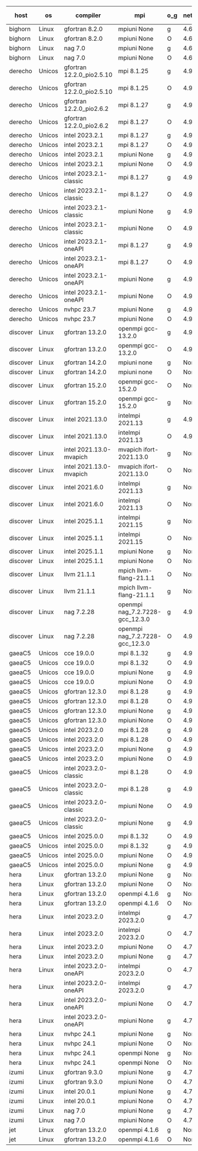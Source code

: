 

| host     | os       | compiler                              | mpi                      | o_g        | netcdf        | build       | u_pass          | u_fail          | s_pass            | s_fail            | e_pass             | e_fail             | nuopc_pass       | nuopc_fail       | artifacts link          |
|----------|----------|---------------------------------------|--------------------------|------------|---------------|-------------|-----------------|-----------------|-------------------|-------------------|--------------------|--------------------|------------------|------------------|-------------------------|
| bighorn | Linux | gfortran 8.2.0 | mpiuni None  | g | 4.6.1  | PASS | 12660 | 0 | 9 | 0 | 43 | 0 | None | None | <a href="https://github.com/esmf-org/esmf-test-artifacts/tree/3db0e49bc19af2ca2ba510d053711956c249c607/develop/gfortran/8.2.0/g/mpiuni/None" target="_blank">3db0e49</a> | 
| bighorn | Linux | gfortran 8.2.0 | mpiuni None  | O | 4.6.1  | PASS | 12660 | 0 | 9 | 0 | 43 | 0 | None | None | <a href="https://github.com/esmf-org/esmf-test-artifacts/tree/11054882bebaba9fee7b1ca143be80cdef1b0052/develop/gfortran/8.2.0/O/mpiuni/None" target="_blank">1105488</a> | 
| bighorn | Linux | nag 7.0 | mpiuni None  | g | 4.6.1  | PASS | 12660 | 0 | 9 | 0 | 43 | 0 | None | None | <a href="https://github.com/esmf-org/esmf-test-artifacts/tree/002e575f0f28c63bafeb6e29b68cb02938241d87/develop/nag/7.0/g/mpiuni/None" target="_blank">002e575</a> | 
| bighorn | Linux | nag 7.0 | mpiuni None  | O | 4.6.1  | PASS | 12660 | 0 | 9 | 0 | 43 | 0 | None | None | <a href="https://github.com/esmf-org/esmf-test-artifacts/tree/53e81ed54cc4187b12aa5de2f586cfdc1679bbc4/develop/nag/7.0/O/mpiuni/None" target="_blank">53e81ed</a> | 
| derecho | Unicos | gfortran 12.2.0_pio2.5.10 | mpi 8.1.25  | g | 4.9.2  | PASS | 14331 | 0 | 51 | 0 | 81 | 0 | 63 | 0 | <a href="https://github.com/esmf-org/esmf-test-artifacts/tree/6f422b71f87fb709dbe9a5963eaac20e7aa8ced5/develop/gfortran/12.2.0_pio2.5.10/g/mpi/8.1.25" target="_blank">6f422b7</a> | 
| derecho | Unicos | gfortran 12.2.0_pio2.5.10 | mpi 8.1.25  | O | 4.9.2  | PASS | 14331 | 0 | 51 | 0 | 81 | 0 | 63 | 0 | <a href="https://github.com/esmf-org/esmf-test-artifacts/tree/55b491a3e014d2c0a5941d842279bafa7272c18f/develop/gfortran/12.2.0_pio2.5.10/O/mpi/8.1.25" target="_blank">55b491a</a> | 
| derecho | Unicos | gfortran 12.2.0_pio2.6.2 | mpi 8.1.27  | g | 4.9.2  | PASS | 14331 | 0 | 51 | 0 | 81 | 0 | 63 | 0 | <a href="https://github.com/esmf-org/esmf-test-artifacts/tree/11672c2804a6139edbaf14daf8b903027e6e8a5a/develop/gfortran/12.2.0_pio2.6.2/g/mpi/8.1.27" target="_blank">11672c2</a> | 
| derecho | Unicos | gfortran 12.2.0_pio2.6.2 | mpi 8.1.27  | O | 4.9.2  | PASS | 14331 | 0 | 51 | 0 | 81 | 0 | 63 | 0 | <a href="https://github.com/esmf-org/esmf-test-artifacts/tree/c996737b9f5be0d121f43dc25583b63aaa32d539/develop/gfortran/12.2.0_pio2.6.2/O/mpi/8.1.27" target="_blank">c996737</a> | 
| derecho | Unicos | intel 2023.2.1 | mpi 8.1.27  | g | 4.9.2  | PASS | 14331 | 0 | 51 | 0 | 81 | 0 | 64 | 0 | <a href="https://github.com/esmf-org/esmf-test-artifacts/tree/6abf1ae609363763d6d0fd5c9bf41378cab00dd8/develop/intel/2023.2.1/g/mpi/8.1.27" target="_blank">6abf1ae</a> | 
| derecho | Unicos | intel 2023.2.1 | mpi 8.1.27  | O | 4.9.2  | PASS | 14331 | 0 | 51 | 0 | 81 | 0 | 64 | 0 | <a href="https://github.com/esmf-org/esmf-test-artifacts/tree/fc9149332cf3bf728d23854a132cdab27916c6c5/develop/intel/2023.2.1/O/mpi/8.1.27" target="_blank">fc91493</a> | 
| derecho | Unicos | intel 2023.2.1 | mpiuni None  | g | 4.9.2  | PASS | 12660 | 0 | 9 | 0 | 43 | 0 | None | None | <a href="https://github.com/esmf-org/esmf-test-artifacts/tree/0c24064e1ae54afedc5d32993e636262dc41f0d7/develop/intel/2023.2.1/g/mpiuni/None" target="_blank">0c24064</a> | 
| derecho | Unicos | intel 2023.2.1 | mpiuni None  | O | 4.9.2  | PASS | 12660 | 0 | 9 | 0 | 43 | 0 | None | None | <a href="https://github.com/esmf-org/esmf-test-artifacts/tree/a2bc85e3fc47e6c2791ee25f14631571c1397ebf/develop/intel/2023.2.1/O/mpiuni/None" target="_blank">a2bc85e</a> | 
| derecho | Unicos | intel 2023.2.1-classic | mpi 8.1.27  | g | 4.9.2  | PASS | 14331 | 0 | 51 | 0 | 81 | 0 | 63 | 0 | <a href="https://github.com/esmf-org/esmf-test-artifacts/tree/4bb86af4c4c63f491736313c27d34de7b66d5937/develop/intel/2023.2.1-classic/g/mpi/8.1.27" target="_blank">4bb86af</a> | 
| derecho | Unicos | intel 2023.2.1-classic | mpi 8.1.27  | O | 4.9.2  | PASS | 14331 | 0 | 51 | 0 | 81 | 0 | 63 | 0 | <a href="https://github.com/esmf-org/esmf-test-artifacts/tree/553081f69d41a58d303faf0fb0e481dad70f3cea/develop/intel/2023.2.1-classic/O/mpi/8.1.27" target="_blank">553081f</a> | 
| derecho | Unicos | intel 2023.2.1-classic | mpiuni None  | g | 4.9.2  | PASS | 12660 | 0 | 9 | 0 | 43 | 0 | None | None | <a href="https://github.com/esmf-org/esmf-test-artifacts/tree/aec685fa178a7b9ad8994f2e96c1b85767e06e83/develop/intel/2023.2.1-classic/g/mpiuni/None" target="_blank">aec685f</a> | 
| derecho | Unicos | intel 2023.2.1-classic | mpiuni None  | O | 4.9.2  | PASS | 12660 | 0 | 9 | 0 | 43 | 0 | None | None | <a href="https://github.com/esmf-org/esmf-test-artifacts/tree/05452c3c19eaf1cca9a73e4160759217175986e0/develop/intel/2023.2.1-classic/O/mpiuni/None" target="_blank">05452c3</a> | 
| derecho | Unicos | intel 2023.2.1-oneAPI | mpi 8.1.27  | g | 4.9.2  | PASS | None | None | None | None | None | None | None | None | <a href="https://github.com/esmf-org/esmf-test-artifacts/tree/015a26f1ecd46a394584f1e4097304ef8970e47d/develop/intel/2023.2.1-oneAPI/g/mpi/8.1.27" target="_blank">015a26f</a> | 
| derecho | Unicos | intel 2023.2.1-oneAPI | mpi 8.1.27  | O | 4.9.2  | PASS | 14331 | 0 | 50 | 1 | 81 | 0 | 63 | 0 | <a href="https://github.com/esmf-org/esmf-test-artifacts/tree/062f93bf9a1f68f289ed991f2a63f0b5813b3e2e/develop/intel/2023.2.1-oneAPI/O/mpi/8.1.27" target="_blank">062f93b</a> | 
| derecho | Unicos | intel 2023.2.1-oneAPI | mpiuni None  | g | 4.9.2  | PASS | 12660 | 0 | 9 | 0 | 43 | 0 | None | None | <a href="https://github.com/esmf-org/esmf-test-artifacts/tree/5ea9c1583c89efc21cc247904b0c0f3e57e9ed80/develop/intel/2023.2.1-oneAPI/g/mpiuni/None" target="_blank">5ea9c15</a> | 
| derecho | Unicos | intel 2023.2.1-oneAPI | mpiuni None  | O | 4.9.2  | PASS | 12660 | 0 | 9 | 0 | 43 | 0 | None | None | <a href="https://github.com/esmf-org/esmf-test-artifacts/tree/8f32a08648081dc12470f5a8dadaf29f24871c28/develop/intel/2023.2.1-oneAPI/O/mpiuni/None" target="_blank">8f32a08</a> | 
| derecho | Unicos | nvhpc 23.7 | mpiuni None  | g | 4.9.2  | PASS | None | None | None | None | None | None | None | None | <a href="https://github.com/esmf-org/esmf-test-artifacts/tree/ec970af0f106837113b894ca6c01842ffe5ef23e/develop/nvhpc/23.7/g/mpiuni/None" target="_blank">ec970af</a> | 
| derecho | Unicos | nvhpc 23.7 | mpiuni None  | O | 4.9.2  | PASS | None | None | None | None | None | None | None | None | <a href="https://github.com/esmf-org/esmf-test-artifacts/tree/b38a026038e0d0ab8a90860730a3d813739dd043/develop/nvhpc/23.7/O/mpiuni/None" target="_blank">b38a026</a> | 
| discover | Linux | gfortran 13.2.0 | openmpi gcc-13.2.0  | g | 4.9.2  | PASS | None | None | None | None | None | None | None | None | <a href="https://github.com/esmf-org/esmf-test-artifacts/tree/81033c23b475ffdf77cdf58048b6f70c9f86f527/develop/gfortran/13.2.0/g/openmpi/gcc-13.2.0" target="_blank">81033c2</a> | 
| discover | Linux | gfortran 13.2.0 | openmpi gcc-13.2.0  | O | 4.9.2  | PASS | 14331 | 0 | 51 | 0 | 81 | 0 | 63 | 0 | <a href="https://github.com/esmf-org/esmf-test-artifacts/tree/7738d989056c83ed811ffe7a62e1394dd4f623fb/develop/gfortran/13.2.0/O/openmpi/gcc-13.2.0" target="_blank">7738d98</a> | 
| discover | Linux | gfortran 14.2.0 | mpiuni none  | g | None  | PASS | None | None | None | None | None | None | None | None | <a href="https://github.com/esmf-org/esmf-test-artifacts/tree/fe06fd8bb2ebc0ddbe37096c9d3278f554b521f8/develop/gfortran/14.2.0/g/mpiuni/none" target="_blank">fe06fd8</a> | 
| discover | Linux | gfortran 14.2.0 | mpiuni none  | O | None  | PASS | None | None | None | None | None | None | None | None | <a href="https://github.com/esmf-org/esmf-test-artifacts/tree/db9aba5b205ad5a709932d42e13c865d4774b210/develop/gfortran/14.2.0/O/mpiuni/none" target="_blank">db9aba5</a> | 
| discover | Linux | gfortran 15.2.0 | openmpi gcc-15.2.0  | O | None  | FAIL | None | None | None | None | None | None | None | None | <a href="https://github.com/esmf-org/esmf-test-artifacts/tree/bb21cd21a1ff72e908629cfdf0d7ef6e9d04613d/develop/gfortran/15.2.0/O/openmpi/gcc-15.2.0" target="_blank">bb21cd2</a> | 
| discover | Linux | gfortran 15.2.0 | openmpi gcc-15.2.0  | g | None  | FAIL | None | None | None | None | None | None | None | None | <a href="https://github.com/esmf-org/esmf-test-artifacts/tree/ec0511513e346b7ecadde3724949bd4829aa4d48/develop/gfortran/15.2.0/g/openmpi/gcc-15.2.0" target="_blank">ec05115</a> | 
| discover | Linux | intel 2021.13.0 | intelmpi 2021.13  | g | 4.9.2  | PASS | 14331 | 0 | 51 | 0 | 81 | 0 | 63 | 0 | <a href="https://github.com/esmf-org/esmf-test-artifacts/tree/084df83cfa007affba76bb676d81d16b59bee092/develop/intel/2021.13.0/g/intelmpi/2021.13" target="_blank">084df83</a> | 
| discover | Linux | intel 2021.13.0 | intelmpi 2021.13  | O | 4.9.2  | PASS | 14331 | 0 | 51 | 0 | 81 | 0 | 63 | 0 | <a href="https://github.com/esmf-org/esmf-test-artifacts/tree/97923045413fcb7ccb82ce3c328d118d1869855b/develop/intel/2021.13.0/O/intelmpi/2021.13" target="_blank">9792304</a> | 
| discover | Linux | intel 2021.13.0-mvapich | mvapich ifort-2021.13.0  | g | None  | PASS | 14331 | 0 | 51 | 0 | 81 | 0 | 63 | 0 | <a href="https://github.com/esmf-org/esmf-test-artifacts/tree/24682d5247f9c75c96f4d67070d85b0582f631eb/develop/intel/2021.13.0-mvapich/g/mvapich/ifort-2021.13.0" target="_blank">24682d5</a> | 
| discover | Linux | intel 2021.13.0-mvapich | mvapich ifort-2021.13.0  | O | None  | PASS | 14331 | 0 | 51 | 0 | 81 | 0 | 63 | 0 | <a href="https://github.com/esmf-org/esmf-test-artifacts/tree/47e759e449e48077dc722f4405a1771cdfe795f0/develop/intel/2021.13.0-mvapich/O/mvapich/ifort-2021.13.0" target="_blank">47e759e</a> | 
| discover | Linux | intel 2021.6.0 | intelmpi 2021.13  | g | None  | PASS | 14331 | 0 | 51 | 0 | 81 | 0 | 63 | 0 | <a href="https://github.com/esmf-org/esmf-test-artifacts/tree/79a1afbfa313772ad6d78d6017bb2159b8df59fc/develop/intel/2021.6.0/g/intelmpi/2021.13" target="_blank">79a1afb</a> | 
| discover | Linux | intel 2021.6.0 | intelmpi 2021.13  | O | None  | PASS | 14331 | 0 | 51 | 0 | 81 | 0 | 63 | 0 | <a href="https://github.com/esmf-org/esmf-test-artifacts/tree/2ba7d201d3c5d62dfd9e99813970ef47a6db09f5/develop/intel/2021.6.0/O/intelmpi/2021.13" target="_blank">2ba7d20</a> | 
| discover | Linux | intel 2025.1.1 | intelmpi 2021.15  | g | None  | PASS | None | None | None | None | None | None | None | None | <a href="https://github.com/esmf-org/esmf-test-artifacts/tree/b07665ba1ddf096ffda07679cb459e92da8583ab/develop/intel/2025.1.1/g/intelmpi/2021.15" target="_blank">b07665b</a> | 
| discover | Linux | intel 2025.1.1 | intelmpi 2021.15  | O | None  | PASS | 14331 | 0 | 51 | 0 | 81 | 0 | 63 | 0 | <a href="https://github.com/esmf-org/esmf-test-artifacts/tree/a32d663a050646f26c34b028c51145394ba21d36/develop/intel/2025.1.1/O/intelmpi/2021.15" target="_blank">a32d663</a> | 
| discover | Linux | intel 2025.1.1 | mpiuni None  | g | None  | PASS | 12660 | 0 | 9 | 0 | 43 | 0 | None | None | <a href="https://github.com/esmf-org/esmf-test-artifacts/tree/91d9b1f9a8eb8afaf16505bcc09ba748cb31298a/develop/intel/2025.1.1/g/mpiuni/None" target="_blank">91d9b1f</a> | 
| discover | Linux | intel 2025.1.1 | mpiuni None  | O | None  | PASS | 12660 | 0 | 9 | 0 | 43 | 0 | None | None | <a href="https://github.com/esmf-org/esmf-test-artifacts/tree/b1fe6563761d5d2ff6b475e47372c2b6be951f4c/develop/intel/2025.1.1/O/mpiuni/None" target="_blank">b1fe656</a> | 
| discover | Linux | llvm 21.1.1 | mpich llvm-flang-21.1.1  | O | None  | PASS | None | None | None | None | None | None | None | None | <a href="https://github.com/esmf-org/esmf-test-artifacts/tree/7d5be55c1d099b15b874fa31f99d64d8bdcfc42c/develop/llvm/21.1.1/O/mpich/llvm-flang-21.1.1" target="_blank">7d5be55</a> | 
| discover | Linux | llvm 21.1.1 | mpich llvm-flang-21.1.1  | g | None  | PASS | None | None | None | None | None | None | None | None | <a href="https://github.com/esmf-org/esmf-test-artifacts/tree/d0cff3520f4665a4b89dbf1cd4d897007e2c4165/develop/llvm/21.1.1/g/mpich/llvm-flang-21.1.1" target="_blank">d0cff35</a> | 
| discover | Linux | nag 7.2.28 | openmpi nag_7.2.7228-gcc_12.3.0  | g | 4.9.2  | PASS | None | None | None | None | None | None | None | None | <a href="https://github.com/esmf-org/esmf-test-artifacts/tree/3151509b4eb9d3602130de7565fa68c8c0803c5b/develop/nag/7.2.28/g/openmpi/nag_7.2.7228-gcc_12.3.0" target="_blank">3151509</a> | 
| discover | Linux | nag 7.2.28 | openmpi nag_7.2.7228-gcc_12.3.0  | O | 4.9.2  | PASS | None | None | None | None | None | None | None | None | <a href="https://github.com/esmf-org/esmf-test-artifacts/tree/32b5d99fbea6d05d5f3cd50dce07ab5f4e3a76e1/develop/nag/7.2.28/O/openmpi/nag_7.2.7228-gcc_12.3.0" target="_blank">32b5d99</a> | 
| gaeaC5 | Unicos | cce 19.0.0 | mpi 8.1.32  | g | 4.9.0  | PASS | 9775 | 4286 | None | None | None | None | 60 | 3 | <a href="https://github.com/esmf-org/esmf-test-artifacts/tree/721a12be6ac165b54df3b45f0a76062bc7cd9cc8/develop/cce/19.0.0/g/mpi/8.1.32" target="_blank">721a12b</a> | 
| gaeaC5 | Unicos | cce 19.0.0 | mpi 8.1.32  | O | 4.9.0  | PASS | 14284 | 47 | None | None | None | None | 60 | 3 | <a href="https://github.com/esmf-org/esmf-test-artifacts/tree/032b5f9f5c240d80d4a6d3427cb3751685446f5a/develop/cce/19.0.0/O/mpi/8.1.32" target="_blank">032b5f9</a> | 
| gaeaC5 | Unicos | cce 19.0.0 | mpiuni None  | g | 4.9.0  | PASS | 8895 | 3765 | None | None | None | None | None | None | <a href="https://github.com/esmf-org/esmf-test-artifacts/tree/3aad3be980d2a84cc383f620c0571e52bb25682c/develop/cce/19.0.0/g/mpiuni/None" target="_blank">3aad3be</a> | 
| gaeaC5 | Unicos | cce 19.0.0 | mpiuni None  | O | 4.9.0  | PASS | 12616 | 44 | None | None | None | None | None | None | <a href="https://github.com/esmf-org/esmf-test-artifacts/tree/edda85c2028cfcc697965dab5dde556a89e4bbb8/develop/cce/19.0.0/O/mpiuni/None" target="_blank">edda85c</a> | 
| gaeaC5 | Unicos | gfortran 12.3.0 | mpi 8.1.28  | g | 4.9.0  | PASS | 14331 | 0 | 51 | 0 | 81 | 0 | 63 | 0 | <a href="https://github.com/esmf-org/esmf-test-artifacts/tree/707383766a0dd9821a31dfeec37968f34373e2bd/develop/gfortran/12.3.0/g/mpi/8.1.28" target="_blank">7073837</a> | 
| gaeaC5 | Unicos | gfortran 12.3.0 | mpi 8.1.28  | O | 4.9.0  | PASS | 14331 | 0 | 51 | 0 | 81 | 0 | 63 | 0 | <a href="https://github.com/esmf-org/esmf-test-artifacts/tree/845e8df713fee0b65e47f5a36e4267eaf1b2bc5c/develop/gfortran/12.3.0/O/mpi/8.1.28" target="_blank">845e8df</a> | 
| gaeaC5 | Unicos | gfortran 12.3.0 | mpiuni None  | g | 4.9.0  | PASS | 12660 | 0 | 9 | 0 | 43 | 0 | None | None | <a href="https://github.com/esmf-org/esmf-test-artifacts/tree/36c986ab28d9eefce8c6c77d3cf96c11ecc48a1a/develop/gfortran/12.3.0/g/mpiuni/None" target="_blank">36c986a</a> | 
| gaeaC5 | Unicos | gfortran 12.3.0 | mpiuni None  | O | 4.9.0  | PASS | 12660 | 0 | 9 | 0 | 43 | 0 | None | None | <a href="https://github.com/esmf-org/esmf-test-artifacts/tree/3cf9e71443fc0620ef4d385b7769adde7ab528d6/develop/gfortran/12.3.0/O/mpiuni/None" target="_blank">3cf9e71</a> | 
| gaeaC5 | Unicos | intel 2023.2.0 | mpi 8.1.28  | g | 4.9.0  | PASS | 14331 | 0 | 51 | 0 | 81 | 0 | 63 | 0 | <a href="https://github.com/esmf-org/esmf-test-artifacts/tree/1815b3d5e7d5461a461b660d107f354279e930d2/develop/intel/2023.2.0/g/mpi/8.1.28" target="_blank">1815b3d</a> | 
| gaeaC5 | Unicos | intel 2023.2.0 | mpi 8.1.28  | O | 4.9.0  | PASS | 14331 | 0 | 51 | 0 | 81 | 0 | 63 | 0 | <a href="https://github.com/esmf-org/esmf-test-artifacts/tree/007f129403558dd30fe8b54b42a1ee5407b54d17/develop/intel/2023.2.0/O/mpi/8.1.28" target="_blank">007f129</a> | 
| gaeaC5 | Unicos | intel 2023.2.0 | mpiuni None  | g | 4.9.0  | PASS | 12660 | 0 | 9 | 0 | 43 | 0 | None | None | <a href="https://github.com/esmf-org/esmf-test-artifacts/tree/286285c7be946b12cb96c437da575aa5f4787ee0/develop/intel/2023.2.0/g/mpiuni/None" target="_blank">286285c</a> | 
| gaeaC5 | Unicos | intel 2023.2.0 | mpiuni None  | O | 4.9.0  | PASS | 12660 | 0 | 9 | 0 | 43 | 0 | None | None | <a href="https://github.com/esmf-org/esmf-test-artifacts/tree/cccd3bab4d7f2caf91060b44a9d081487cc908cb/develop/intel/2023.2.0/O/mpiuni/None" target="_blank">cccd3ba</a> | 
| gaeaC5 | Unicos | intel 2023.2.0-classic | mpi 8.1.28  | O | 4.9.0  | PASS | 14331 | 0 | 51 | 0 | 81 | 0 | 63 | 0 | <a href="https://github.com/esmf-org/esmf-test-artifacts/tree/d20f7265d70fc582826136f7ebf25e9953acfa7f/develop/intel/2023.2.0-classic/O/mpi/8.1.28" target="_blank">d20f726</a> | 
| gaeaC5 | Unicos | intel 2023.2.0-classic | mpi 8.1.28  | g | 4.9.0  | PASS | 14331 | 0 | 51 | 0 | 81 | 0 | 63 | 0 | <a href="https://github.com/esmf-org/esmf-test-artifacts/tree/d19e4bafb5c6c41da261634ce24ee16c98b75c2f/develop/intel/2023.2.0-classic/g/mpi/8.1.28" target="_blank">d19e4ba</a> | 
| gaeaC5 | Unicos | intel 2023.2.0-classic | mpiuni None  | O | 4.9.0  | PASS | 12660 | 0 | 9 | 0 | 43 | 0 | None | None | <a href="https://github.com/esmf-org/esmf-test-artifacts/tree/5733d7c44df347a5e7da0e4289e9296014c44d4e/develop/intel/2023.2.0-classic/O/mpiuni/None" target="_blank">5733d7c</a> | 
| gaeaC5 | Unicos | intel 2023.2.0-classic | mpiuni None  | g | 4.9.0  | PASS | 12660 | 0 | 9 | 0 | 43 | 0 | None | None | <a href="https://github.com/esmf-org/esmf-test-artifacts/tree/29a55a6c067bcf8b6b863bdb0cecc3c8851e33a5/develop/intel/2023.2.0-classic/g/mpiuni/None" target="_blank">29a55a6</a> | 
| gaeaC5 | Unicos | intel 2025.0.0 | mpi 8.1.32  | O | 4.9.0  | PASS | 14331 | 0 | 51 | 0 | 81 | 0 | 63 | 0 | <a href="https://github.com/esmf-org/esmf-test-artifacts/tree/a306636b4f2576d31005151a30e38eb41443dacd/develop/intel/2025.0.0/O/mpi/8.1.32" target="_blank">a306636</a> | 
| gaeaC5 | Unicos | intel 2025.0.0 | mpi 8.1.32  | g | 4.9.0  | PASS | 14331 | 0 | 51 | 0 | 81 | 0 | 63 | 0 | <a href="https://github.com/esmf-org/esmf-test-artifacts/tree/48e60d49b3d179fc7223ae4b80328348a9e2255f/develop/intel/2025.0.0/g/mpi/8.1.32" target="_blank">48e60d4</a> | 
| gaeaC5 | Unicos | intel 2025.0.0 | mpiuni None  | O | 4.9.0  | PASS | 12660 | 0 | 9 | 0 | 43 | 0 | None | None | <a href="https://github.com/esmf-org/esmf-test-artifacts/tree/62fbdc400486ac725c67a6ba63f2744df5d68b80/develop/intel/2025.0.0/O/mpiuni/None" target="_blank">62fbdc4</a> | 
| gaeaC5 | Unicos | intel 2025.0.0 | mpiuni None  | g | 4.9.0  | PASS | 12660 | 0 | 9 | 0 | 43 | 0 | None | None | <a href="https://github.com/esmf-org/esmf-test-artifacts/tree/0f2f2bf9154c3059a26466aa5ead67fa197a1c9f/develop/intel/2025.0.0/g/mpiuni/None" target="_blank">0f2f2bf</a> | 
| hera | Linux | gfortran 13.2.0 | mpiuni None  | g | None  | PASS | 12660 | 0 | 9 | 0 | 43 | 0 | None | None | <a href="https://github.com/esmf-org/esmf-test-artifacts/tree/fcacd73d728142778c513cc5307218cf81fb4a19/develop/gfortran/13.2.0/g/mpiuni/None" target="_blank">fcacd73</a> | 
| hera | Linux | gfortran 13.2.0 | mpiuni None  | O | None  | PASS | 12660 | 0 | 9 | 0 | 43 | 0 | None | None | <a href="https://github.com/esmf-org/esmf-test-artifacts/tree/59012b607398e5cda6afe0e04322c6d6f208781c/develop/gfortran/13.2.0/O/mpiuni/None" target="_blank">59012b6</a> | 
| hera | Linux | gfortran 13.2.0 | openmpi 4.1.6  | g | None  | PASS | 14331 | 0 | 51 | 0 | 81 | 0 | 63 | 0 | <a href="https://github.com/esmf-org/esmf-test-artifacts/tree/92c62d77a949201f9430874d93d047ab70439275/develop/gfortran/13.2.0/g/openmpi/4.1.6" target="_blank">92c62d7</a> | 
| hera | Linux | gfortran 13.2.0 | openmpi 4.1.6  | O | None  | PASS | 14331 | 0 | 51 | 0 | 81 | 0 | 63 | 0 | <a href="https://github.com/esmf-org/esmf-test-artifacts/tree/d18a88f05e7a7e0fadf72076203008e1baa453fc/develop/gfortran/13.2.0/O/openmpi/4.1.6" target="_blank">d18a88f</a> | 
| hera | Linux | intel 2023.2.0 | intelmpi 2023.2.0  | g | 4.7.0  | PASS | 14331 | 0 | 51 | 0 | 81 | 0 | 63 | 0 | <a href="https://github.com/esmf-org/esmf-test-artifacts/tree/e68a0d9b9368f66792d86765a38cfbc4ce696c72/develop/intel/2023.2.0/g/intelmpi/2023.2.0" target="_blank">e68a0d9</a> | 
| hera | Linux | intel 2023.2.0 | intelmpi 2023.2.0  | O | 4.7.0  | PASS | 14331 | 0 | 51 | 0 | 81 | 0 | 63 | 0 | <a href="https://github.com/esmf-org/esmf-test-artifacts/tree/58ce36b268f61041d6f3f66f24c51e2ba0e4137d/develop/intel/2023.2.0/O/intelmpi/2023.2.0" target="_blank">58ce36b</a> | 
| hera | Linux | intel 2023.2.0 | mpiuni None  | O | 4.7.0  | PASS | 12660 | 0 | 9 | 0 | 43 | 0 | None | None | <a href="https://github.com/esmf-org/esmf-test-artifacts/tree/f67bf6736a3fe8f0fd48d36a12043e1a89dfcb8a/develop/intel/2023.2.0/O/mpiuni/None" target="_blank">f67bf67</a> | 
| hera | Linux | intel 2023.2.0 | mpiuni None  | g | 4.7.0  | PASS | 12660 | 0 | 9 | 0 | 43 | 0 | None | None | <a href="https://github.com/esmf-org/esmf-test-artifacts/tree/5f3c54eb7b523718dd5328d6276f0cd6e33a256f/develop/intel/2023.2.0/g/mpiuni/None" target="_blank">5f3c54e</a> | 
| hera | Linux | intel 2023.2.0-oneAPI | intelmpi 2023.2.0  | O | 4.7.0  | PASS | 14331 | 0 | 50 | 1 | 81 | 0 | 63 | 0 | <a href="https://github.com/esmf-org/esmf-test-artifacts/tree/be10c95522694157f2d8acc2eb6fc4fe663f8fa7/develop/intel/2023.2.0-oneAPI/O/intelmpi/2023.2.0" target="_blank">be10c95</a> | 
| hera | Linux | intel 2023.2.0-oneAPI | intelmpi 2023.2.0  | g | 4.7.0  | PASS | 14331 | 0 | 51 | 0 | 81 | 0 | 63 | 0 | <a href="https://github.com/esmf-org/esmf-test-artifacts/tree/066f4f7be93692d4d4139e52af7ee3687dd15776/develop/intel/2023.2.0-oneAPI/g/intelmpi/2023.2.0" target="_blank">066f4f7</a> | 
| hera | Linux | intel 2023.2.0-oneAPI | mpiuni None  | O | 4.7.0  | PASS | 12660 | 0 | 9 | 0 | 43 | 0 | None | None | <a href="https://github.com/esmf-org/esmf-test-artifacts/tree/7ba6987822ebfd695f60636d45b0974a679c53b9/develop/intel/2023.2.0-oneAPI/O/mpiuni/None" target="_blank">7ba6987</a> | 
| hera | Linux | intel 2023.2.0-oneAPI | mpiuni None  | g | 4.7.0  | PASS | 12660 | 0 | 9 | 0 | 43 | 0 | None | None | <a href="https://github.com/esmf-org/esmf-test-artifacts/tree/c10e9016de41153ed6f6603c3472f7ce9a4b7506/develop/intel/2023.2.0-oneAPI/g/mpiuni/None" target="_blank">c10e901</a> | 
| hera | Linux | nvhpc 24.1 | mpiuni None  | g | None  | PASS | 12660 | 0 | 9 | 0 | 43 | 0 | None | None | <a href="https://github.com/esmf-org/esmf-test-artifacts/tree/4c4aebeda1576888ed42b94ac506a9252c8b339f/develop/nvhpc/24.1/g/mpiuni/None" target="_blank">4c4aebe</a> | 
| hera | Linux | nvhpc 24.1 | mpiuni None  | O | None  | PASS | 12660 | 0 | 9 | 0 | 43 | 0 | None | None | <a href="https://github.com/esmf-org/esmf-test-artifacts/tree/bf691362b2caeaf0b5afa88cc84e8b020609aab7/develop/nvhpc/24.1/O/mpiuni/None" target="_blank">bf69136</a> | 
| hera | Linux | nvhpc 24.1 | openmpi None  | g | None  | PASS | None | None | None | None | None | None | None | None | <a href="https://github.com/esmf-org/esmf-test-artifacts/tree/b758afe519c61882a2e05f22e4a86a2ec6717363/develop/nvhpc/24.1/g/openmpi/None" target="_blank">b758afe</a> | 
| hera | Linux | nvhpc 24.1 | openmpi None  | O | None  | PASS | 14331 | 0 | 51 | 0 | 81 | 0 | 63 | 0 | <a href="https://github.com/esmf-org/esmf-test-artifacts/tree/02e9f813083e7597e22d276ad053e13b861738ee/develop/nvhpc/24.1/O/openmpi/None" target="_blank">02e9f81</a> | 
| izumi | Linux | gfortran 9.3.0 | mpiuni None  | g | 4.7.4  | PASS | 12660 | 0 | 9 | 0 | 43 | 0 | None | None | <a href="https://github.com/esmf-org/esmf-test-artifacts/tree/6fd6fcbaf20528f5c88f9d4eb5075b67eb9ceb52/develop/gfortran/9.3.0/g/mpiuni/None" target="_blank">6fd6fcb</a> | 
| izumi | Linux | gfortran 9.3.0 | mpiuni None  | O | 4.7.4  | PASS | 12660 | 0 | 9 | 0 | 43 | 0 | None | None | <a href="https://github.com/esmf-org/esmf-test-artifacts/tree/493b234596be531c9e000c044da8b7a962f255a5/develop/gfortran/9.3.0/O/mpiuni/None" target="_blank">493b234</a> | 
| izumi | Linux | intel 20.0.1 | mpiuni None  | g | 4.7.4  | PASS | 12660 | 0 | 9 | 0 | 43 | 0 | None | None | <a href="https://github.com/esmf-org/esmf-test-artifacts/tree/eb518ccf89b43c52e196bf4a075a00ccb9b7a306/develop/intel/20.0.1/g/mpiuni/None" target="_blank">eb518cc</a> | 
| izumi | Linux | intel 20.0.1 | mpiuni None  | O | 4.7.4  | PASS | 12660 | 0 | 9 | 0 | 43 | 0 | None | None | <a href="https://github.com/esmf-org/esmf-test-artifacts/tree/85b849094c81549f9d2b7cab9fe0b340d424b669/develop/intel/20.0.1/O/mpiuni/None" target="_blank">85b8490</a> | 
| izumi | Linux | nag 7.0 | mpiuni None  | g | 4.7.4  | PASS | 12660 | 0 | 9 | 0 | 43 | 0 | None | None | <a href="https://github.com/esmf-org/esmf-test-artifacts/tree/40bbbf021f7b6ae974d5a516f9d8951db16768a4/develop/nag/7.0/g/mpiuni/None" target="_blank">40bbbf0</a> | 
| izumi | Linux | nag 7.0 | mpiuni None  | O | 4.7.4  | PASS | 12660 | 0 | 9 | 0 | 43 | 0 | None | None | <a href="https://github.com/esmf-org/esmf-test-artifacts/tree/f3b723bb56132dd6f1c8fc75fb3afee78f144454/develop/nag/7.0/O/mpiuni/None" target="_blank">f3b723b</a> | 
| jet | Linux | gfortran 13.2.0 | openmpi 4.1.6  | g | None  | PASS | 14308 | 23 | 51 | 0 | 81 | 0 | 63 | 0 | <a href="https://github.com/esmf-org/esmf-test-artifacts/tree/f3667b5401851fec63cbf5c535991630b4bd7b67/develop/gfortran/13.2.0/g/openmpi/4.1.6" target="_blank">f3667b5</a> | 
| jet | Linux | gfortran 13.2.0 | openmpi 4.1.6  | O | None  | PASS | 14308 | 23 | 51 | 0 | 81 | 0 | 63 | 0 | <a href="https://github.com/esmf-org/esmf-test-artifacts/tree/9ae99164444ba5e1790e31324016480d830e1b8e/develop/gfortran/13.2.0/O/openmpi/4.1.6" target="_blank">9ae9916</a> | 
